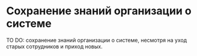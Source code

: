 # Сохранение знаний организации о системе

TO DO: сохранение знаний организации о системе, несмотря на уход старых сотрудников и приход новых.
